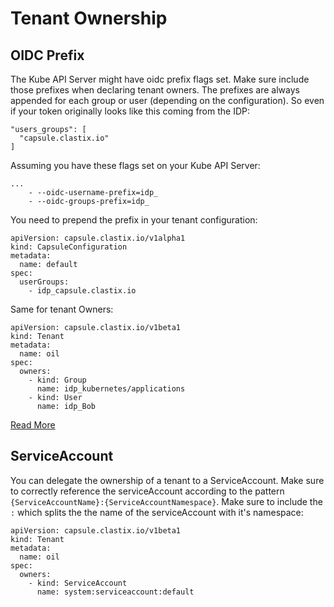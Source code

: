 # Tenant Ownership

## OIDC Prefix 

The Kube API Server might have oidc prefix flags set. Make sure include those prefixes when declaring tenant owners. The prefixes are always appended for each group or user (depending on the configuration). So even if your token originally looks like this coming from the IDP:

``` 
"users_groups": [
  "capsule.clastix.io"
]
```

Assuming you have these flags set on your Kube API Server:

```
...
    - --oidc-username-prefix=idp_
    - --oidc-groups-prefix=idp_
```

You need to prepend the prefix in your tenant configuration:

```
apiVersion: capsule.clastix.io/v1alpha1
kind: CapsuleConfiguration
metadata:
  name: default
spec:
  userGroups:
    - idp_capsule.clastix.io
```

Same for tenant Owners:

```
apiVersion: capsule.clastix.io/v1beta1
kind: Tenant
metadata:
  name: oil
spec:
  owners:
    - kind: Group
      name: idp_kubernetes/applications
    - kind: User
      name: idp_Bob
```

[Read More](https://kubernetes.io/docs/reference/access-authn-authz/authentication/)


## ServiceAccount 

You can delegate the ownership of a tenant to a ServiceAccount. Make sure to correctly reference the serviceAccount according to the pattern `{ServiceAccountName}:{ServiceAccountNamespace}`. Make sure to include the `:` which splits the the name of the serviceAccount with it's namespace:

``` 
apiVersion: capsule.clastix.io/v1beta1
kind: Tenant
metadata:
  name: oil
spec:
  owners:
    - kind: ServiceAccount
      name: system:serviceaccount:default
```